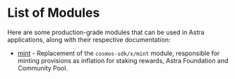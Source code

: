 <!--
order: 0
-->

# List of Modules

Here are some production-grade modules that can be used in Astra applications, along with their respective documentation:

- [mint](mint/spec/README.md) - Replacement of the `cosmos-sdk/x/mint` module, responsible for 
minting provisions as inflation for staking rewards, Astra Foundation and Community Pool.